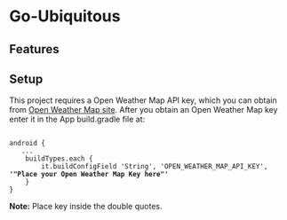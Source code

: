 # Go-Ubiquitous
## Features

## Setup
This project requires a Open Weather Map API key, which you can obtain from [Open Weather Map site](https://openweathermap.org/api). After you obtain an Open Weather Map key enter it in the App build.gradle file at:
<pre><code>
android {
   ...
    buildTypes.each {
        it.buildConfigField 'String', 'OPEN_WEATHER_MAP_API_KEY', <b>'"Place your Open Weather Map Key here"'</b>
    }
}
</code></pre>
<b>Note:</b> Place key inside the double quotes. 

